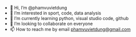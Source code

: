 - 👋 Hi, I’m @phamvuvietdung
- 👀 I’m interested in sport, code, data analysis
- 🌱 I’m currently learning python, visual studio code, github
- 💞️ I’m looking to collaborate on everyone
- 📫 How to reach me by email phamvuvietdung@gmail.com

<!---
phamvuvietdung/phamvuvietdung is a ✨ special ✨ repository because its `README.md` (this file) appears on your GitHub profile.
You can click the Preview link to take a look at your changes.
--->
